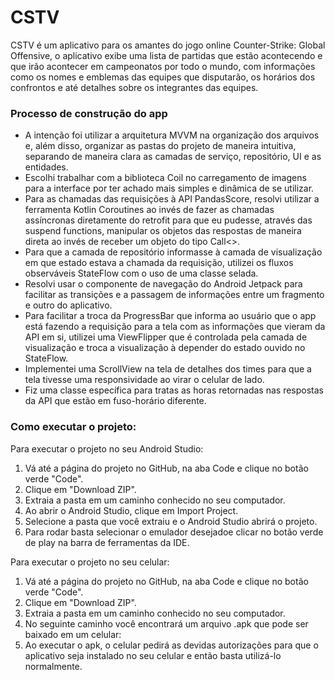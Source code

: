 # CSTV

CSTV é um aplicativo para os amantes do jogo online Counter-Strike: Global Offensive, o aplicativo exibe uma lista de partidas que estão acontecendo e que irão acontecer em campeonatos por todo o mundo, com informações como os nomes e emblemas das equipes que disputarão, os horários dos confrontos e até detalhes sobre os integrantes das equipes.

### Processo de construção do app

* A intenção foi utilizar a arquitetura MVVM na organização dos arquivos e, além disso, organizar as pastas do projeto de maneira intuitiva, separando de maneira clara as camadas de serviço, repositório, UI e as entidades.
* Escolhi trabalhar com a biblioteca Coil no carregamento de imagens para a interface por ter achado mais simples e dinâmica de se utilizar.
* Para as chamadas das requisições à API PandasScore, resolvi utilizar a ferramenta Kotlin Coroutines ao invés de fazer as chamadas assíncronas diretamente do retrofit para que eu pudesse, através das suspend functions, manipular os objetos das respostas de maneira direta ao invés de receber um objeto do tipo Call<>.
* Para que a camada de repositório informasse à camada de visualização em que estado estava a chamada da requisição, utilizei os fluxos observáveis StateFlow com o uso de uma classe selada.
* Resolvi usar o componente de navegação do Android Jetpack para facilitar as transições e a passagem de informações entre um fragmento e outro do aplicativo.
* Para facilitar a troca da ProgressBar que informa ao usuário que o app está fazendo a requisição para a tela com as informações que vieram da API em si, utilizei uma ViewFlipper que é controlada pela camada de visualização e troca a visualização à depender do estado ouvido no StateFlow.
* Implementei uma ScrollView na tela de detalhes dos times para que a tela tivesse uma responsividade ao virar o celular de lado.
* Fiz uma classe específica para tratas as horas retornadas nas respostas da API que estão em fuso-horário diferente.

### Como executar o projeto:

Para executar o projeto no seu Android Studio:
1. Vá até a página do projeto no GitHub, na aba Code e clique no botão verde "Code".
2. Clique em "Download ZIP".
3. Extraia a pasta em um caminho conhecido no seu computador.
4. Ao abrir o Android Studio, clique em Import Project.
5. Selecione a pasta que você extraiu e o Android Studio abrirá o projeto.
6. Para rodar basta selecionar o emulador desejadoe clicar no botão verde de play na barra de ferramentas da IDE.

Para executar o projeto no seu celular:
1. Vá até a página do projeto no GitHub, na aba Code e clique no botão verde "Code".
2. Clique em "Download ZIP".
3. Extraia a pasta em um caminho conhecido no seu computador.
4. No seguinte caminho você encontrará um arquivo .apk que pode ser baixado em um celular: 
5. Ao executar o apk, o celular pedirá as devidas autorizações para que o aplicativo seja instalado no seu celular e então basta utilizá-lo normalmente.
